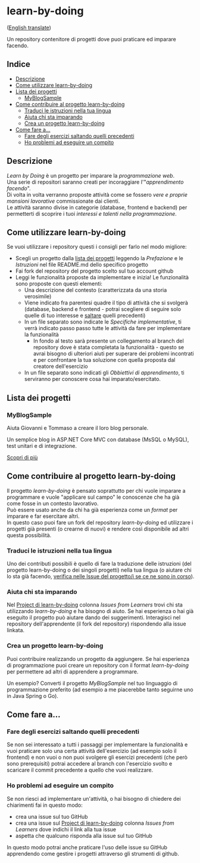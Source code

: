 # learn-by-doing
([English translate](README.md))  

Un repository contenitore di progetti dove puoi praticare ed imparare facendo.  

## Indice
- [Descrizione](#descrizione)  
- [Come utilizzare learn-by-doing](#come-utilizzare-learn-by-doing)  
- [Lista dei progetti](#lista-dei-progetti)  
    - [MyBlogSample](#MyBlogSample)  
- [Come contribuire al progetto learn-by-doing](#come-contribuire-al-progetto-learn-by-doing)  
    - [Traduci le istruzioni nella tua lingua](#traduci-le-istruzioni-nella-tua-lingua)  
    - [Aiuta chi sta imparando](#aiuta-chi-sta-imparando)  
    - [Crea un progetto learn-by-doing](#crea-un-progetto-learn-by-doing)  
- [Come fare a...](#come-fare-a...)  
    - [Fare degli esercizi saltando quelli precedenti](#fare-degli-esercizi-saltando-quelli-precedenti)  
    - [Ho problemi ad eseguire un compito](#ho-problemi-ad-eseguire-un-compito)
## Descrizione
_Learn by Doing_ è un progetto per imparare la *programmazione web*.  
Una serie di repositori saranno creati per incoraggiare l'"*apprendimento facendo*".  
Di volta in volta verranno proposte attività come se fossero *vere e proprie mansioni lavorative* commissionate dai clienti.  
Le attività saranno divise in categorie (database, frontend e backend) per permetterti di scoprire i tuoi *interessi e talenti nella programmazione*.  

## Come utilizzare learn-by-doing
Se vuoi utilizzare i repository questi i consigli per farlo nel modo migliore:  
- Scegli un progetto dalla [lista dei progetti](#lista-dei-progetti) leggendo la *Prefazione* e le *Istruzioni* nel file <span>README</span>.md dello specifico progetto  
- Fai fork del repository del progetto scelto sul tuo account github  
- Leggi le funzionalità proposte da implementare e inizia! Le funzionalità sono proposte con questi elementi:  
    - Una descrizione del contesto (caratterizzata da una storia verosimile)  
    - Viene indicato fra parentesi quadre il tipo di attività che si svolgerà (database, backend e frontend - potrai scegliere di seguire solo quelle di tuo interesse e [saltare](#fare-degli-esercizi-saltando-quelli-precedenti) quelli precedenti)  
    - In un file separato sono indicate le *Specifiche implementative*, ti verrà indicato passo passo tutte le attività da fare per implementare la funzionalità  
        - In fondo al testo sarà presente un collegamento al branch del repository dove è stata completata la funzionalità - questo se avrai bisogno di ulteriori aiuti per superare dei problemi incontrati e per confrontare la tua soluzione con quella proposta dal creatore dell'esercizio
    - In un file separato sono indicati gli *Obbiettivi di apprendimento*, ti serviranno per conoscere cosa hai imparato/esercitato.  

## Lista dei progetti

### MyBlogSample
Aiuta Giovanni e Tommaso a creare il loro blog personale.  

Un semplice blog in ASP<span>.</span>NET Core MVC con database (MsSQL o MySQL), test unitari e di integrazione.  

[Scopri di più](MyBlogSample/README_IT.md)  



## Come contribuire al progetto learn-by-doing
Il progetto _learn-by-doing_ è pensato soprattutto per chi vuole imparare a programmare e vuole "applicare sul campo" le conoscenze che ha già come fosse in un contesto lavorativo.  
Può essere usato anche da chi ha già esperienza come un *format* per imparare e far esercitare altri.  
In questo caso puoi fare un fork del repository *learn-by-doing* ed utilizzare i progetti già presenti (o crearne di nuovi) e rendere così disponibile ad altri questa possibilità.  

### Traduci le istruzioni nella tua lingua
Uno dei contributi possibili è quello di fare la traduzione delle istruzioni (del progetto learn-by-doing o dei singoli progetti) nella tua lingua (o aiutare chi lo sta già facendo, [verifica nelle Issue del progetto/i se ce ne sono in corso](https://github.com/Magicianred/learn-by-doing/projects/2)).    

### Aiuta chi sta imparando
Nel [Project di learn-by-doing](https://github.com/users/Magicianred/projects/5) colonna *Issues from Learners* trovi chi sta utilizzando *learn-by-doing* e ha bisogno di aiuto. Se hai esperienza o hai già eseguito il progetto può aiutare dando dei suggerimenti. Interagisci nel repository dell'apprendente (il fork del repository) rispondendo alla issue linkata.  

### Crea un progetto learn-by-doing
Puoi contribuire realizzando un progetto da aggiungere. Se hai esperienza di programmazione puoi creare un repository con il format *learn-by-doing* per permettere ad altri di apprendere a programmare.  

Un esempio? Converti il progetto *MyBlogSample* nel tuo linguaggio di programmazione preferito (ad esempio a me piacerebbe tanto seguirne uno in Java Spring o Go).  

## Come fare a...

### Fare degli esercizi saltando quelli precedenti
Se non sei interessato a tutti i passaggi per implementare la funzionalità e vuoi praticare solo una certa attività dell'esercizio (ad esempio solo il frontend) e non vuoi o non puoi svolgere gli esercizi precedenti (che però sono prerequisiti) potrai accedere al branch con l'esercizio svolto e scaricare il commit precedente a quello che vuoi realizzare.  

### Ho problemi ad eseguire un compito
Se non riesci ad implementare un'attività, o hai bisogno di chiedere dei chiarimenti fai in questo modo:  
- crea una issue sul tuo GitHub  
- crea una issue sul [Project di learn-by-doing](https://github.com/users/Magicianred/projects/5) colonna *Issues from Learners* dove indichi il link alla tua issue  
- aspetta che qualcuno risponda alla issue sul tuo GitHub

In questo modo potrai anche praticare l'uso delle issue su GitHub apprendendo come gestire i progetti attraverso gli strumenti di github.  


